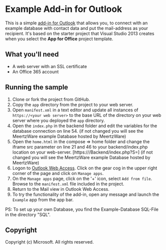 # Example Add-in for Outlook #

This is a simple [add-in for Outlook](https://msdn.microsoft.com/EN-US/library/office/fp161135.aspx) that allows you, to connect with an example database with contact data and put the mail-address as your recipient. It's based on the starter project that Visual Studio 2013 creates when you select the **App for Office** project template.

## What you'll need ##

- A web server with an SSL certificate
- An Office 365 account

## Running the sample ##

1. Clone or fork the project from GitHub.
2. Copy the `app` directory from the project to your web server.
3. Open `manifest.xml` in a text editor and update all instances of `https://<your web server>` to the base URL of the directory on your web server where you deployed the `app` directory.
4. Open the `index.php` in the backend folder and edit the variables for the database connection on line 54. (if not changed you will see the MeertzWare example Database hosted by MeertzWare)
5. Open the `home.html` in the compose => home folder and change the iframe src parameter on line 21 and 46 to your backend/index.php location on your web-server. [https://<your web server>/Backend/index.php?S=] (if not changed you will see the MeertzWare example Database hosted by MeertzWare)
6. Logon to [Outlook Web Access](https://outlook.office365.com). Click on the gear cog in the upper right corner of the page and click on `Manage apps`.
7. On the `Manage apps` page, click on the '+' icon, select `Add from file`. Browse to the `manifest.xml` file included in the project.
8. Return to the Mail view in Outlook Web Access.
9. To try the functionality of the add-in, open any message and launch the `Example` app from the app bar.

PS: To set up your own Database, you find the Example-Database SQL-File in the directory "SQL".

## Copyright ##

Copyright (c) Microsoft. All rights reserved.

